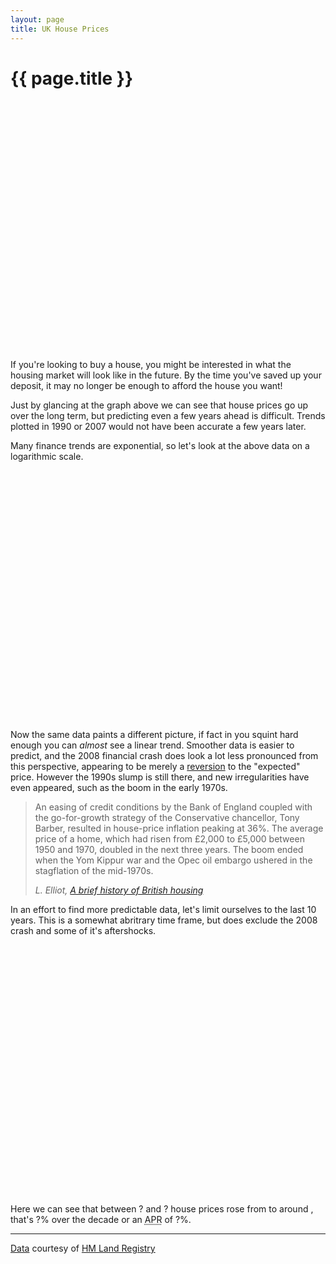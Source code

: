 ```yaml
---
layout: page
title: UK House Prices
---
```


# {{ page.title }}

<div id="chart-simple" style="width:100%; height:400px;"></div>

If you're looking to buy a house, you might be interested in what the housing market will look like in the future. By the time you've saved up your deposit, it may no longer be enough to afford the house you want!

Just by glancing at the graph above we can see that house prices go up over the long term, but predicting even a few years ahead is difficult. Trends plotted in 1990 or 2007 would not have been accurate a few years later.

Many finance trends are exponential, so let's look at the above data on a logarithmic scale.

<div id="chart-log" style="width:100%; height:400px;"></div>

Now the same data paints a different picture, if fact in you squint hard enough you can *almost* see a linear trend. Smoother data is easier to predict, and the 2008 financial crash does look a lot less pronounced from this perspective, appearing to be merely a [reversion](https://en.wikipedia.org/wiki/Mean_reversion_(finance)) to the "expected" price. However the 1990s slump is still there, and new irregularities have even appeared, such as the boom in the early 1970s.

> An easing of credit conditions by the Bank of England coupled with the  go-for-growth strategy of the Conservative chancellor, Tony Barber, resulted in house-price inflation peaking at 36%. The average price of a home, which had risen from £2,000 to £5,000 between 1950 and 1970,  doubled in the next three years. The boom ended when the Yom Kippur war and the Opec oil embargo ushered in the stagflation of the mid-1970s.
>
> <cite>L. Elliot, [A brief history of British housing](https://www.theguardian.com/business/2014/may/24/history-british-housing-decade)</cite>

In an effort to find more predictable data, let's limit ourselves to the last 10 years. This is a somewhat abritrary time frame, but does exclude the 2008 crash and some of it's aftershocks.

<div id="chart-log-10y" style="width:100%; height:400px;"></div>

Here we can see that between <span id="date-10y">?</span> and <span id="date-last">?</span> house prices rose from <span id="price-10y"></span> to around <span id="price-last"></span>, that's <span id="decade-pr">?</span>% over the decade or an <abbr title="Annual percentage rate">APR</abbr> of <span id="annual-pr">?</span>%.

<script src="bundle.js"></script>
---

[Data](http://publicdata.landregistry.gov.uk/market-trend-data/house-price-index-data/UK-HPI-full-file-2021-09.csv) courtesy of [HM Land Registry](https://www.gov.uk/government/organisations/land-registry)
